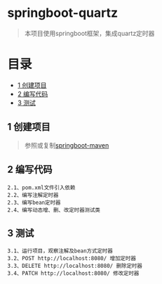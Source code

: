 # springboot-quartz
> 本项目使用springboot框架，集成quartz定时器

# 目录
* [1 创建项目](#01)
* [2 编写代码](#02)
* [3 测试](#03)

## <div id="01"></div>
## 1 创建项目
> 参照或复制[springboot-maven](https://github.com/zhigen/springboot-maven)

## <div id="02"></div>
## 2 编写代码
    2.1、pom.xml文件引入依赖
    2.2、编写注解定时器
    2.3、编写bean定时器
    2.4、编写动态增、删、改定时器测试类

## <div id="03"></div>
## 3 测试
    3.1、运行项目，观察注解及bean方式定时器
    3.2、POST http://localhost:8080/ 增加定时器
    3.3、DELETE http://localhost:8080/ 删除定时器
    3.4、PATCH http://localhost:8080/ 修改定时器